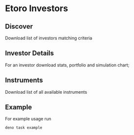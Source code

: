 # Etoro Investors

## Discover

Download list of investors matching criteria

## Investor Details

For an investor download stats, portfolio and simulation chart;

## Instruments

Download list of all available instruments

## Example

For example usage run

```
deno task example
```
